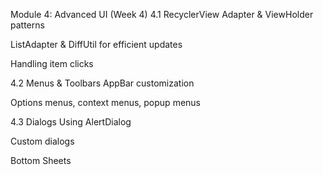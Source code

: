 Module 4: Advanced UI (Week 4)
4.1 RecyclerView
Adapter & ViewHolder patterns


ListAdapter & DiffUtil for efficient updates


Handling item clicks


4.2 Menus & Toolbars
AppBar customization


Options menus, context menus, popup menus


4.3 Dialogs
Using AlertDialog


Custom dialogs


Bottom Sheets

